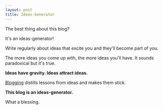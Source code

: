 ```yaml
---
layout: post
title: Ideas-Generator
---
```

The best thing about this blog?

It's an ideas-generator!

Write regularly about ideas that excite you and they'll become part of you.

The more ideas you come up with, the more ideas you'll have. It sounds paradoxical but it's true.

**Ideas have gravity.  Ideas attract ideas.**

[Blogging]({{site.url}}/blogging-daily) distills lessons from ideas and makes them stick.

**This blog is an ideas-generator.**

What a blessing.

